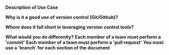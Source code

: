 **Description of Use Case**


**Why is it a good use of version control (Git/Github)?**


**Where does it fall short in leveraging version control tools?**


**What would you do differently?**
**Each member of a team must perform a 'commit'**
**Each member of a team must perform a 'pull request'**
**You must use a 'branch' for each section of the document**
